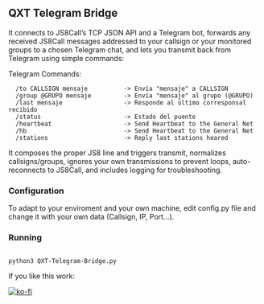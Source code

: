 ## QXT Telegram Bridge

It connects to JS8Call’s TCP JSON API and a Telegram bot, forwards any received JS8Call messages addressed to your callsign or your monitored groups to a chosen Telegram chat, and lets you transmit back from Telegram using simple commands:

Telegram Commands:
```telegram
  /to CALLSIGN mensaje          -> Envía "mensaje" a CALLSIGN
  /group @GRUPO mensaje         -> Envía "mensaje" al grupo (@GRUPO)
  /last mensaje                 -> Responde al último corresponsal recibido
  /status                       -> Estado del puente
  /heartbeat                    -> Send Heartbeat to the General Net
  /hb                           -> Send Heartbeat to the General Net
  /stations                     -> Reply last stations heared
```

It composes the proper JS8 line and triggers transmit, normalizes callsigns/groups, ignores your own transmissions to prevent loops, auto-reconnects to JS8Call, and includes logging for troubleshooting.

### Configuration
To adapt to your enviroment and your own machine, edit config.py file and change it with your own data (Callsign, IP, Port...).

### Running

```shell

python3 QXT-Telegram-Bridge.py
```


If you like this work:

[![ko-fi](https://ko-fi.com/img/githubbutton_sm.svg)](https://ko-fi.com/M4M81CV1EX)
